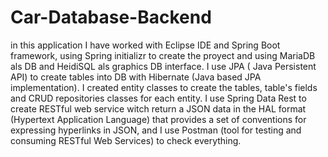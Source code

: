# Car-Database-Backend

in this application I have worked with Eclipse IDE and Spring Boot framework, using Spring initializr to create the proyect and using MariaDB als DB and HeidiSQL als graphics DB interface. I use JPA ( Java Persistent API) to create tables into DB with Hibernate (Java based JPA implementation). I created entity classes to create the tables, table's fields and CRUD repositories classes for each entity. I use Spring Data Rest to create RESTful web service witch return a JSON data in the HAL format (Hypertext Application Language) that provides a set of conventions for expressing hyperlinks in JSON, and I use Postman (tool for testing and consuming RESTful Web Services) to check everything.
